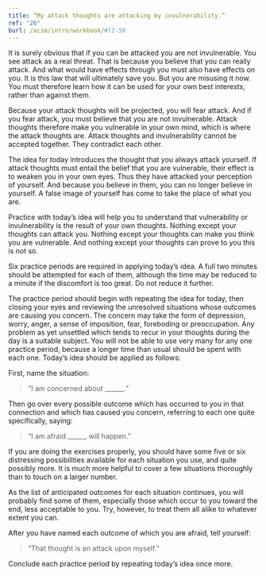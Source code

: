 ```yaml
---
title: “My attack thoughts are attacking my invulnerability.”
ref: "26"
burl: /acim/intro/workbook/#l1-50
---
```


It is surely obvious that if you can be attacked you are not
invulnerable. You see attack as a real threat. That is because you
believe that you can really attack. And what would have effects through
you must also have effects on you. It is this law that will ultimately
save you. But you are misusing it now. You must therefore learn how it
can be used for your own best interests, rather than against them.

Because your attack thoughts will be projected, you will fear attack.
And if you fear attack, you must believe that you are not invulnerable.
Attack thoughts therefore make you vulnerable in your own mind, which is
where the attack thoughts are. Attack thoughts and invulnerability
cannot be accepted together. They contradict each other.

The idea for today introduces the thought that you always attack
yourself. If attack thoughts must entail the belief that you are
vulnerable, their effect is to weaken you in your own eyes. Thus they
have attacked your perception of yourself. And because you believe in
them, you can no longer believe in yourself. A false image of yourself
has come to take the place of what you are.

Practice with today’s idea will help you to understand that
vulnerability or invulnerability is the result of your own thoughts.
Nothing except your thoughts can attack you. Nothing except your
thoughts can make you think you are vulnerable. And nothing except your
thoughts can prove to you this is not so.

Six practice periods are required in applying today’s idea. A full two
minutes should be attempted for each of them, although the time may be
reduced to a minute if the discomfort is too great. Do not reduce it
further.

The practice period should begin with repeating the idea for today, then
closing your eyes and reviewing the unresolved situations whose outcomes
are causing you concern. The concern may take the form of depression,
worry, anger, a sense of imposition, fear, foreboding or preoccupation.
Any problem as yet unsettled which tends to recur in your thoughts
during the day is a suitable subject.  You will not be able to use very
many for any one practice period, because a longer time than usual
should be spent with each one. Today’s idea should be applied as
follows:

First, name the situation:

> “I am concerned about \_\_\_\_\_\_.”

Then go over every possible outcome which has occurred to you in that
connection and which has caused you concern, referring to each one quite
specifically, saying:

> “I am afraid \_\_\_\_\_\_ will happen.”

If you are doing the exercises properly, you should have some five or
six distressing possibilities available for each situation you use, and
quite possibly more. It is much more helpful to cover a few situations
thoroughly than to touch on a larger number.

As the list of anticipated outcomes for each situation continues, you
will probably find some of them, especially those which occur to you
toward the end, less acceptable to you. Try, however, to treat them all
alike to whatever extent you can.

After you have named each outcome of which you are afraid, tell
yourself:

> “That thought is an attack upon myself.”

Conclude each practice period by repeating today’s idea once more.


